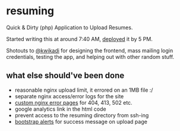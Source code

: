 
# resuming

Quick & Dirty (php) Application to Upload Resumes.

Started writing this at around 7:40 AM, [deployed](http://jdev.in/resuming/) it by 5 PM.

Shotouts to [@kwikadi](http://github.com/kwikadi/) for designing the frontend, mass mailing login credentials, testing the app, and helping out with other random stuff.

## what else should've been done

* reasonable nginx upload limit, it errored on an 1MB file :/
* separate nginx access/error logs for the site
* [custom nginx error pages](https://www.digitalocean.com/community/tutorials/how-to-configure-nginx-to-use-custom-error-pages-on-ubuntu-14-04) for 404, 413, 502 etc.
* google analytics link in the html code
* prevent access to the resuming directory from ssh-ing
* [bootstrap alerts](http://getbootstrap.com/components/#alerts) for success message on upload page

<!--
[Ameen tricked into thinking that this is a django app :)](http://i.imgur.com/jak3rKi.png)
[Ameen finds out that this is not a django app :(](http://i.imgur.com/n43O7ys.png)
-->
